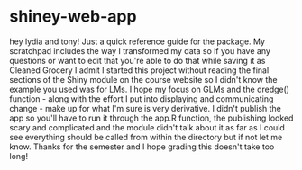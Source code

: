# shiney-web-app
hey lydia and tony!
Just a quick reference guide for the package.
My scratchpad includes the way I transformed my data so if you have any questions or want to edit that you're able to do that while saving it as Cleaned Grocery
I admit I started this project without reading the final sections of the Shiny module on the course website so I didn't know the example you used was for LMs.
I hope my focus on GLMs and the dredge() function - along with the effort I put into displaying and communicating change - make up for what I'm sure is very derivative.
I didn't publish the app so you'll have to run it through the app.R function, the publishing looked scary and complicated and the module didn't talk about it as far as I could see
everything should be called from within the directory but if not let me know. 
Thanks for the semester and I hope grading this doesn't take too long!
